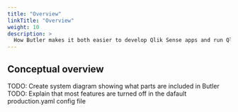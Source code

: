 ```yaml
---
title: "Overview"
linkTitle: "Overview"
weight: 10
description: >
  How Butler makes it both easier to develop Qlik Sense apps and run Qlik Sense clusters.
---
```


<!-- {{% pageinfo %}}
{{% /pageinfo %}} -->

## Conceptual overview

TODO: Create system diagram showing what parts are included in Butler
TODO: Explain that most features are turned off in the dafault production.yaml config file